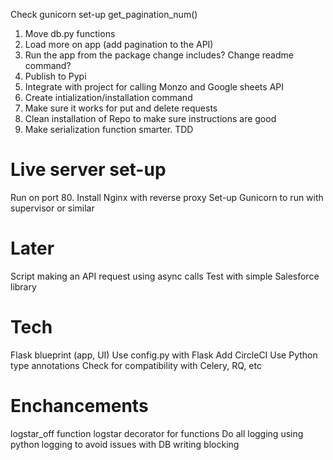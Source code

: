 Check gunicorn set-up
get_pagination_num()

1. Move db.py functions
2. Load more on app (add pagination to the API)
3. Run the app from the package change includes? Change readme command?
4. Publish to Pypi
5. Integrate with project for calling Monzo and Google sheets API
6. Create intialization/installation command
7. Make sure it works for put and delete requests
8. Clean installation of Repo to make sure instructions are good
9. Make serialization function smarter. TDD

# Live server set-up

Run on port 80. Install Nginx with reverse proxy
Set-up Gunicorn to run with supervisor or similar

# Later

Script making an API request using async calls
Test with simple Salesforce library

# Tech

Flask blueprint (app, UI)
Use config.py with Flask
Add CircleCI
Use Python type annotations
Check for compatibility with Celery, RQ, etc

# Enchancements

logstar_off function
logstar decorator for functions
Do all logging using python logging to avoid issues with DB writing blocking